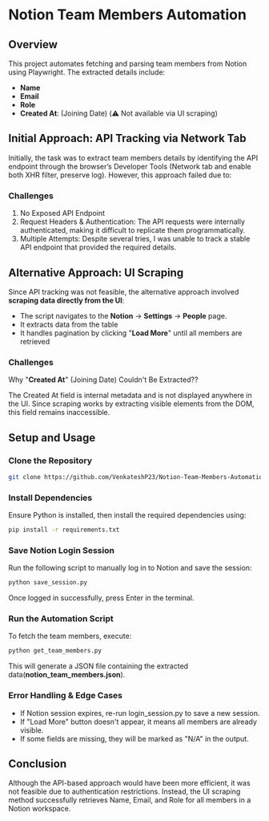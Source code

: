 # Notion Team Members Automation

## Overview

This project automates fetching and parsing team members from Notion using Playwright.
The extracted details include:

- **Name**
- **Email**
- **Role**
- **Created At**: (Joining Date) (⚠️ Not available via UI scraping)

## Initial Approach: API Tracking via Network Tab

Initially, the task was to extract team members details by identifying the API endpoint through the browser’s Developer Tools (Network tab and enable both XHR filter, preserve log). However, this approach failed due to:

### Challenges

1. No Exposed API Endpoint
2. Request Headers & Authentication: The API requests were internally authenticated, making it difficult to replicate them programmatically.
3. Multiple Attempts: Despite several tries, I was unable to track a stable API endpoint that provided the required details.

## Alternative Approach: UI Scraping

Since API tracking was not feasible, the alternative approach involved **scraping data directly from the UI**:

- The script navigates to the **Notion** -> **Settings** -> **People** page.
- It extracts data from the table
- It handles pagination by clicking "**Load More**" until all members are retrieved

### Challenges
Why "**Created At**" (Joining Date) Couldn't Be Extracted??

The Created At field is internal metadata and is not displayed anywhere in the UI.
Since scraping works by extracting visible elements from the DOM, this field remains inaccessible.

## Setup and Usage

### Clone the Repository
```bash
git clone https://github.com/VenkateshP23/Notion-Team-Members-Automation.git
```

### Install Dependencies
Ensure Python is installed, then install the required dependencies using:
```bash
pip install -r requirements.txt
```

### Save Notion Login Session
Run the following script to manually log in to Notion and save the session:
```bash
python save_session.py
```
Once logged in successfully, press Enter in the terminal.

### Run the Automation Script
To fetch the team members, execute:
```bash
python get_team_members.py
```
This will generate a JSON file containing the extracted data(**notion_team_members.json**).

### Error Handling & Edge Cases

- If Notion session expires, re-run login_session.py to save a new session.
- If "Load More" button doesn't appear, it means all members are already visible.
- If some fields are missing, they will be marked as "N/A" in the output.

## Conclusion

Although the API-based approach would have been more efficient, it was not feasible due to authentication restrictions. Instead, the UI scraping method successfully retrieves Name, Email, and Role for all members in a Notion workspace.